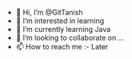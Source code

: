 - 👋 Hi, I’m @GitTanish
- 👀 I’m interested in learning
- 🌱 I’m currently learning Java
- 💞️ I’m looking to collaborate on ...
- 📫 How to reach me :- Later

<!---
GitTanish/GitTanish is a ✨ special ✨ repository because its `README.md` (this file) appears on your GitHub profile.
You can click the Preview link to take a look at your changes.
--->

